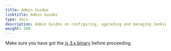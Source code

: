 ```yaml
---
title: Admin Guides
linktitle: Admin Guides
type: docs
description: Admin Guides on configuring, ugprading and managing Jenkins X 3.x
weight: 200
---
```


Make sure you have got the [jx 3.x binary](/docs/v3/guides/jx3/) before proceeding.

